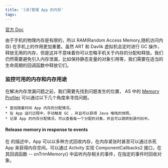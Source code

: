 ```yaml
---
title: '[译]管理 App 的内存'
tags:
---
```


[官方 Doc](https://developer.android.com/topic/performance/memory.html)


由于手机的物理内存是有限的，所以 RAM(Random Access Memory,随机访问内存) 在手机上的作用更加重要。虽然 ART 和 Davlik 虚拟机会定时进行 GC 操作，释放无用的内存，但是这并不意味着你可以忽略手机关于内存的分配和释放。我们仍然需要避免引入内存泄漏，比如保持静态变量的对象引用等，我们需要在适当的生命周期的回调函数中释放它们。



### 监控可用的内存和内存用途

在解决内存泄漏问题之前，我们需要先找到问题发生的位置， AS 中的  [Memory Profiler](https://developer.android.com/studio/profile/memory-profiler.html#record-allocations) 可以通过以下几个角度来寻找问题。

    * 查找随着时间 App 内存的分配情况。
    * 在 App 运行过程中，手动触发 GC ，并且可以获得 Java 堆栈的快照。
    * 记录 App 的内存分配情况，可以查看每一个分配的对象，并且可以跳转到源代码中。

#### Release memory in response to events

在 []() 的描述中，App 可以以多种方式回收内存，在内存紧张时甚至可以通过杀死 App 来获得内存空间。可以通过 Activity 实现 ComponentCallbacks2 接口，在其回调函数 --  onTrimMemory() 中监听内存相关的事件，在指定的事件时回收对象。